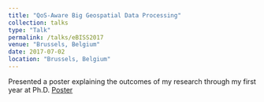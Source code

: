 ```yaml
---
title: "QoS-Aware Big Geospatial Data Processing"
collection: talks
type: "Talk"
permalink: /talks/eBISS2017
venue: "Brussels, Belgium"
date: 2017-07-02
location: "Brussels, Belgium"
---
```


Presented a poster explaining the outcomes of my research through my first year at Ph.D.
[Poster](https://cs.ulb.ac.be/conferences/ebiss2017/files/posters/aljawarneh_ebiss2017_poster.pdf)
